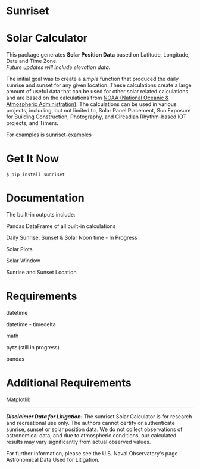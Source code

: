 Sunriset
==========

Solar Calculator
==========

This package generates **Solar Position Data** based on Latitude, Longitude, Date and Time Zone.  
*Future updates will include elevation data.* 

The initial goal was to create a *simple* function that produced the daily sunrise and sunset for any given location. These calculations create a large amount of useful data that can be used for other solar related calculations and are based on the calculations from [NOAA (National Oceanic & Atmospheric Administration)](https://www.esrl.noaa.gov/gmd/grad/solcalc/).  The calculations can be used in various projects, including, but not limited to, Solar Panel Placement, Sun Exposure for Building Construction, Photography, and Circadian Rhythm-based IOT projects, and Timers. 

For examples is [sunriset-examples](https://github.com/BrianArbuckle/sunriset-examples)

Get It Now
==========

    $ pip install sunriset


Documentation
=============

The built-in outputs include:

Pandas DataFrame of all built-in calculations 

Daily Sunrise, Sunset & Solar Noon time - In Progress

Solar Plots

Solar Window

Sunrise and Sunset Location


Requirements
============

datetime

datetime - timedelta

math

pytz (still in progress)

pandas

Additional Requirements
============ 
Matplotlib 

-----

***Disclaimer Data for Litigation:***
The sunriset Solar Calculator is for research and recreational use only. The authors cannot certify or authenticate sunrise, sunset or solar position data. We do not collect observations of astronomical data, and due to atmospheric conditions, our calculated results may vary significantly from actual observed values.

For further information, please see the U.S. Naval Observatory's page Astronomical Data Used for Litigation.
